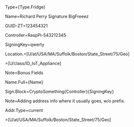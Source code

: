 Type={Type.Fridge}

Name=Richard Perry Signature BigFreeez

GUID-ZT=123454321

Controller=RaspPi-543212345

SigningKey=qwerty

Location.=[U/at/USA/MA/Suffolk/Boston/State_Street/75/Geo]

=[U/class/ID_IoT_Appliance]



Note=Bonus Fields

Name.Full={Name}

Sign.Block=CryptoSomething{Controller}{SigningKey}

Note=Adding address info where it usually goes, w/o prefix.

Addr.Type=current

=[U/at/USA/MA/Suffolk/Boston/State_Street/75/Geo]